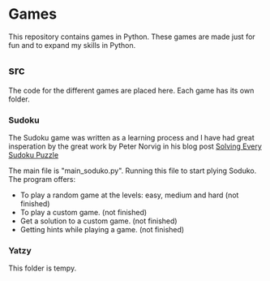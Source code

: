# Games
This repository contains games in Python. These games are made just for fun and to expand my skills in Python. 

## src 
The code for the different games are placed here. Each game has its own folder. 

### Sudoku
The Sudoku game was written as a learning process and I have had great insperation by the great work by Peter Norvig in his blog post
[Solving Every Sudoku Puzzle](https://norvig.com/sudoku.html)

The main file is "main_soduko.py". Running this file to start plying Soduko. 
The program offers:
* To play a random game at the levels: easy, medium and hard (not finished)
* To play a custom game. (not finished)
* Get a solution to a custom game. (not finished)
* Getting hints while playing a game. (not finished)

### Yatzy
This folder is tempy.
